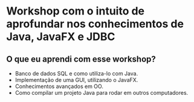 # Workshop com o intuito de aprofundar nos conhecimentos de Java, JavaFX e JDBC

## O que eu aprendi com esse workshop?
* Banco de dados SQL e como utiliza-lo com Java.
* Implementação de uma GUI, utilizando o JavaFX.
* Conhecimentos avançados em OO.
* Como compilar um projeto Java para rodar em outros computadores.

